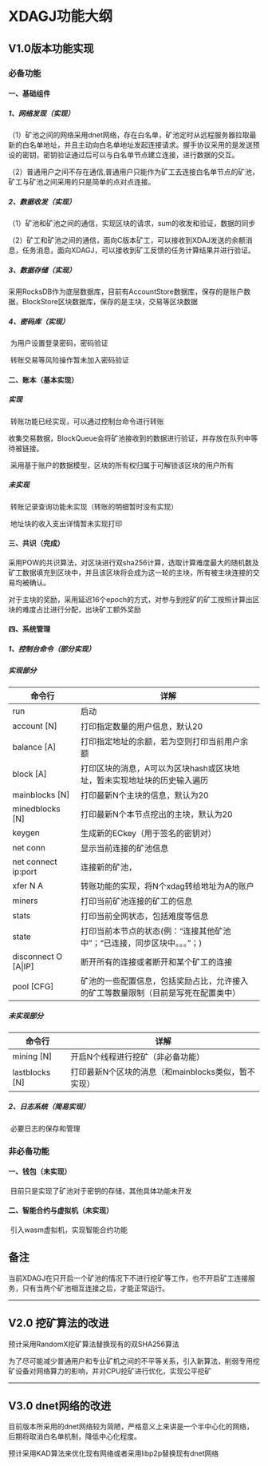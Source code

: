#                                      XDAGJ功能大纲

## V1.0版本功能实现

### 必备功能

#### 一、基础组件

##### 1、网络发现（实现）

​	（1）矿池之间的网络采用dnet网络，存在白名单，矿池定时从远程服务器拉取最新的白名单地址，并且主动向白名单地址发起连接请求。握手协议采用的是发送预设的密钥，密钥验证通过后可以与白名单节点建立连接，进行数据的交互。

​	（2）普通用户之间不存在通信,普通用户只能作为矿工去连接白名单节点的矿池，矿工与矿池之间采用的只是简单的点对点连接。

##### 2、数据收发（实现）

​	（1）矿池和矿池之间的通信，实现区块的请求，sum的收发和验证，数据的同步

​	（2）矿工和矿池之间的通信，面向C版本矿工，可以接收到XDAJ发送的余额消息，任务消息，面向XDAGJ，可以接收到矿工反馈的任务计算结果并进行验证。

##### 3、数据存储（实现）

​	采用RocksDB作为底层数据库，目前有AccountStore数据库，保存的是账户数据，BlockStore区块数据库，保存的是主块，交易等区块数据

##### 4、密码库（实现）

​	为用户设置登录密码，密码验证

​	转账交易等风险操作暂未加入密码验证

#### 二、账本（基本实现）

##### 实现

​	转账功能已经实现，可以通过控制台命令进行转账

​	收集交易数据，BlockQueue会将矿池接收到的数据进行验证，并存放在队列中等待被链接。

​	采用基于账户的数据模型，区块的所有权归属于可解锁该区块的用户所有

##### 未实现

​	转账记录查询功能未实现（转账的明细暂时没有实现）

​	地址块的收入支出详情暂未实现打印

#### 三、共识（完成）

​	采用POW的共识算法，对区块进行双sha256计算，选取计算难度最大的随机数及矿工数据填充到区块中，并且该区块将会成为这一轮的主块，所有被主块连接的交易均被确认。

​	对于主块的奖励，采用延迟16个epoch的方式，对参与到挖矿的矿工按照计算出区块的难度占比进行分配，出块矿工额外奖励

#### 四、系统管理

##### 1、控制台命令（部分实现）

##### 实现部分

| 命令行               | 详解                                                         |
| -------------------- | ------------------------------------------------------------ |
| run                  | 启动                                                         |
| account [N]          | 打印指定数量的用户信息，默认20                               |
| balance [A]          | 打印指定地址的余额，若为空则打印当前用户余额                 |
| block [A]            | 打印区块的消息，A可以为区块hash或区块地址，暂未实现地址块的历史输入遍历 |
| mainblocks [N]       | 打印最新N个主块的信息，默认为20                              |
| minedblocks [N]      | 打印最新N个本节点挖出的主块，默认为20                        |
| keygen               | 生成新的ECkey（用于签名的密钥对）                            |
| net conn             | 显示当前连接的矿池信息                                       |
| net connect ip:port  | 连接新的矿池，                                               |
| xfer N A             | 转账功能的实现，将N个xdag转给地址为A的账户                   |
| miners               | 打印当前矿池连接的矿工的信息                                 |
| stats                | 打印当前全网状态，包括难度等信息                             |
| state                | 打印当前本节点的状态(例：“连接其他矿池中”；“已连接，同步区块中。。。”；) |
| disconnect O [A\|IP] | 断开所有的连接或者断开和某个矿工的连接                       |
| pool [CFG]           | 矿池的一些配置信息，包括奖励占比，允许接入的矿工等数量限制（目前是写死在配置类中） |

##### 未实现部分

| 命令行         | 详解                                                |
| -------------- | --------------------------------------------------- |
| mining [N]     | 开启N个线程进行挖矿（非必备功能）                   |
| lastblocks [N] | 打印最新N个区块的消息（和mainblocks类似，暂不实现） |

##### 2、日志系统（简易实现）

​	必要日志的保存和管理



### 非必备功能

#### 一、钱包（未实现）

​	目前只是实现了矿池对于密钥的存储，其他具体功能未开发

#### 二、智能合约与虚拟机（未实现）

​	引入wasm虚拟机，实现智能合约功能



## 备注

当前XDAGJ在只开启一个矿池的情况下不进行挖矿等工作，也不开启矿工连接服务，只有当两个矿池相互连接之后，才能正常运行。

-------



## V2.0 挖矿算法的改进

预计采用RandomX挖矿算法替换现有的双SHA256算法

为了尽可能减少普通用户和专业矿机之间的不平等关系，引入新算法，削弱专用挖矿设备对网络算力的影响，并对CPU挖矿进行优化，实现公平挖矿

-------



## V3.0 dnet网络的改进

目前版本所采用的dnet网络较为简陋，严格意义上来讲是一个半中心化的网络，后期将取消白名单机制，降低中心化程度。

预计采用KAD算法来优化现有网络或者采用libp2p替换现有dnet网络


